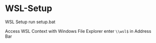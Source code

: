 # WSL-Setup  
WSL Setup run setup.bat  
  
Access WSL Context with Windows File Explorer enter
```\\wsl$```
in Address Bar
